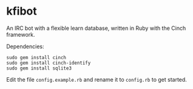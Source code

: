 # kfibot

An IRC bot with a flexible learn database, written in Ruby with the Cinch
framework.

Dependencies:

    sudo gem install cinch
    sudo gem install cinch-identify
    sudo gem install sqlite3

Edit the file `config.example.rb` and rename it to `config.rb` to get started.
